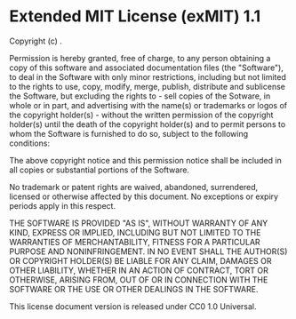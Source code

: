# Extended MIT License (exMIT) 1.1

Copyright (c) <YEAR> <COPYRIGHT HOLDER>.

Permission is hereby granted, free of charge, to any person obtaining a copy of this 
software and associated documentation files (the "Software"), to deal in the Software with 
only minor restrictions, including but not limited to the rights to use, copy, modify, 
merge, publish, distribute and sublicense the Software, but excluding the rights to - sell 
copies of the Sotware, in whole or in part, and advertising with the name(s) or trademarks 
or logos of the copyright holder(s) - without the written permission of the copyright 
holder(s) until the death of the copyright holder(s) and to permit persons to whom the 
Software is furnished to do so, subject to the following conditions:

The above copyright notice and this permission notice shall be included in all copies or 
substantial portions of the Software.

No trademark or patent rights are waived, abandoned, surrendered, licensed or otherwise 
affected by this document. No exceptions or expiry periods apply in this respect.

THE SOFTWARE IS PROVIDED "AS IS", WITHOUT WARRANTY OF ANY KIND, EXPRESS OR IMPLIED, 
INCLUDING BUT NOT LIMITED TO THE WARRANTIES OF MERCHANTABILITY, FITNESS FOR A PARTICULAR 
PURPOSE AND NONINFRINGEMENT. IN NO EVENT SHALL THE AUTHOR(S) OR COPYRIGHT HOLDER(S) BE 
LIABLE FOR ANY CLAIM, DAMAGES OR OTHER LIABILITY, WHETHER IN AN ACTION OF CONTRACT, TORT OR 
OTHERWISE, ARISING FROM, OUT OF OR IN CONNECTION WITH THE SOFTWARE OR THE USE OR OTHER 
DEALINGS IN THE SOFTWARE.

This license document version is released under CC0 1.0 Universal.
